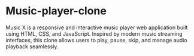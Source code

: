 # Music-player-clone
Music X is a responsive and interactive music player web application built using HTML, CSS, and JavaScript. Inspired by modern music streaming interfaces, this clone allows users to play, pause, skip, and manage audio playback seamlessly.
